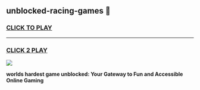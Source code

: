
## unblocked-racing-games 👋
<h3>
<a href="https://premium.freeplayer.one?title=unblocked-racing-games&ref=14F">CLICK TO PLAY</a></h3>
<hr>

<h3>
<a href="https://premium.freeplayer.one?title=unblocked-racing-games&ref=14F">CLICK 2 PLAY</a>
  
</h3>

<a href="https://premium.freeplayer.one?title=unblocked-racing-games&ref=12F/"><img src="https://clearcache.store/games.png"></a>


**worlds hardest game unblocked: Your Gateway to Fun and Accessible Online Gaming**
